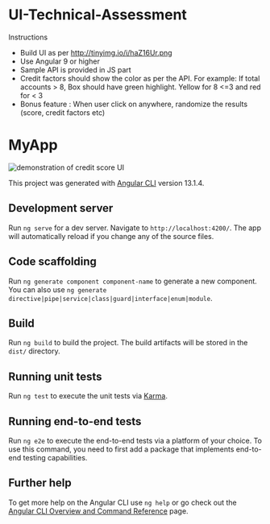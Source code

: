 # UI-Technical-Assessment

Instructions
- Build UI as per http://tinyimg.io/i/haZ16Ur.png
- Use Angular 9 or higher
- Sample API is provided in JS part
- Credit factors should show the color as per the API.
  For example: If total accounts > 8, Box should have green highlight. Yellow for 8 <=3 and red for < 3
- Bonus feature : When user click on anywhere, randomize the results (score, credit factors etc)

# MyApp

![demonstration of credit score UI](https://media.giphy.com/media/73NQqP6NxtA93QByPd/giphy.gif)

This project was generated with [Angular CLI](https://github.com/angular/angular-cli) version 13.1.4.

## Development server

Run `ng serve` for a dev server. Navigate to `http://localhost:4200/`. The app will automatically reload if you change any of the source files.

## Code scaffolding

Run `ng generate component component-name` to generate a new component. You can also use `ng generate directive|pipe|service|class|guard|interface|enum|module`.

## Build

Run `ng build` to build the project. The build artifacts will be stored in the `dist/` directory.

## Running unit tests

Run `ng test` to execute the unit tests via [Karma](https://karma-runner.github.io).

## Running end-to-end tests

Run `ng e2e` to execute the end-to-end tests via a platform of your choice. To use this command, you need to first add a package that implements end-to-end testing capabilities.

## Further help

To get more help on the Angular CLI use `ng help` or go check out the [Angular CLI Overview and Command Reference](https://angular.io/cli) page.
